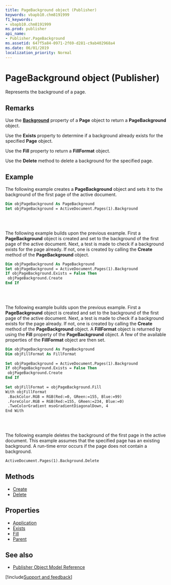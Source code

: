```yaml
---
title: PageBackground object (Publisher)
keywords: vbapb10.chm8191999
f1_keywords:
- vbapb10.chm8191999
ms.prod: publisher
api_name:
- Publisher.PageBackground
ms.assetid: 647f5a84-0971-2f69-d281-c9ab402968a4
ms.date: 06/01/2019
localization_priority: Normal
---
```



# PageBackground object (Publisher)

Represents the background of a page.
 
## Remarks

Use the **[Background](publisher.page.background.md)** property of a **Page** object to return a **PageBackground** object. 

Use the **Exists** property to determine if a background already exists for the specified **Page** object. 

Use the **Fill** property to return a **FillFormat** object. 

Use the **Delete** method to delete a background for the specified page. 

## Example

The following example creates a **PageBackground** object and sets it to the background of the first page of the active document.

```vb
Dim objPageBackground As PageBackground 
Set objPageBackground = ActiveDocument.Pages(1).Background 
 
```

<br/>

The following example builds upon the previous example. First a **PageBackground** object is created and set to the background of the first page of the active document. Next, a test is made to check if a background exists for the page already. If not, one is created by calling the **Create** method of the **PageBackground** object.

```vb
Dim objPageBackground As PageBackground 
Set objPageBackground = ActiveDocument.Pages(1).Background 
If objPageBackground.Exists = False Then 
 objPageBackground.Create 
End If 
 
```

<br/>

The following example builds upon the previous example. First a **PageBackground** object is created and set to the background of the first page of the active document. Next, a test is made to check if a background exists for the page already. If not, one is created by calling the **Create** method of the **PageBackground** object. A **FillFormat** object is returned by using the **Fill** property of the **PageBackground** object. A few of the available properties of the **FillFormat** object are then set.

```vb
Dim objPageBackground As PageBackground 
Dim objFillFormat As FillFormat 
 
Set objPageBackground = ActiveDocument.Pages(1).Background 
If objPageBackground.Exists = False Then 
 objPageBackground.Create 
End If 
 
Set objFillFormat = objPageBackground.Fill 
With objFillFormat 
 .BackColor.RGB = RGB(Red:=0, GReen:=155, Blue:=99) 
 .ForeColor.RGB = RGB(Red:=155, GReen:=234, Blue:=0) 
 .TwoColorGradient msoGradientDiagonalDown, 4 
End With 
 
```

<br/>

The following example deletes the background of the first page in the active document. This example assumes that the specified page has an existing background. A run-time error occurs if the page does not contain a background.

```vb
ActiveDocument.Pages(1).Background.Delete
```


## Methods

- [Create](Publisher.PageBackground.Create.md)
- [Delete](Publisher.PageBackground.Delete.md)

## Properties

- [Application](Publisher.PageBackground.Application.md)
- [Exists](Publisher.PageBackground.Exists.md)
- [Fill](Publisher.PageBackground.Fill.md)
- [Parent](Publisher.PageBackground.Parent.md)

## See also

- [Publisher Object Model Reference](overview/publisher/object-model.md)



[!include[Support and feedback](~/includes/feedback-boilerplate.md)]